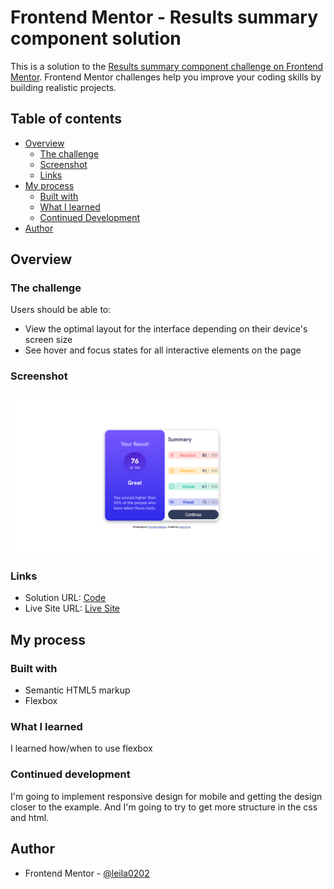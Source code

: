 # Frontend Mentor - Results summary component solution

This is a solution to the [Results summary component challenge on Frontend Mentor](https://www.frontendmentor.io/challenges/results-summary-component-CE_K6s0maV). Frontend Mentor challenges help you improve your coding skills by building realistic projects. 

## Table of contents

- [Overview](#overview)
  - [The challenge](#the-challenge)
  - [Screenshot](#screenshot)
  - [Links](#links)
- [My process](#my-process)
  - [Built with](#built-with)
  - [What I learned](#what-i-learned)
  - [Continued Development](#continued-development)
- [Author](#author)

## Overview

### The challenge

Users should be able to:

- View the optimal layout for the interface depending on their device's screen size
- See hover and focus states for all interactive elements on the page

### Screenshot

![](./assets/images/screenshot.png)

### Links

- Solution URL: [Code](https://github.com/leila0202/results-summary-component-main)
- Live Site URL: [Live Site](https://leila0202.github.io/results-summary-component-main/)

## My process

### Built with

- Semantic HTML5 markup
- Flexbox

### What I learned

I learned how/when to use flexbox

### Continued development

I'm going to implement responsive design for mobile and getting the design closer to the example. And I'm going to try to get more structure in the css and html.


## Author

- Frontend Mentor - [@leila0202](https://www.frontendmentor.io/profile/leila0202)
